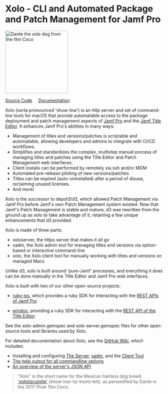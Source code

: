 # Xolo - CLI and Automated Package and Patch Management for Jamf Pro

<img src="http://pixaranimationstudios.github.io/xolo-home/images/dante.png" alt="Dante the xolo dog from the film Coco" width="200" height="200">


[Source Code](https://github.com/PixarAnimationStudios/xolo) &nbsp;&nbsp;&nbsp;&nbsp;[Documentation](https://github.com/PixarAnimationStudios/xolo/wiki)


Xolo (sorta pronounced 'show-low') is an http server and set of command-line tools for macOS that provide automatable access to the package deployment and patch management aspects of [Jamf Pro](https://www.jamf.com/products/jamf-pro/) and the [Jamf Title Editor](https://learn.jamf.com/en-US/bundle/title-editor/page/About_Title_Editor.html). It enhances Jamf Pro's abilities in many ways:

- Management of titles and versions/patches is scriptable and automatable, allowing developers and admins to integrate with CI/CD workflows.
- Simplifies and standardizes the complex, multistep manual process of managing titles and patches using the Title Editor and Patch Management web interfaces.
- Client installs can be performed by remotely via ssh and/or MDM
- Automated pre-release piloting of new versions/patches
- Titles can be expired (auto-uninstalled) after a period of disuse, reclaiming unused licenses.
- And more!

Xolo is the successor to depot3/d3, which allowed Patch Management via Jamf Pro before Jamf's own Patch Management system existed. Now that Jamf's Patch Management is stable and mature, d3 was rewritten from the ground up as xolo to take advantage of it, retaining a few unique enhancements that d3 provided. 

Xolo is made of three parts:

- xoloserver, the https server that makes it all go
- xadm, the Xolo admin tool for managing titles and versions via option-based or interactive command-line
- xolo, the Xolo client tool for manually working with titles and versions on managed Macs   

Unlike d3, xolo is built around 'pure-Jamf' processes, and everything it does can be done manually in the Title Editor and Jamf Pro web interfaces. 

Xolo is built with two of our other open-source projects:

- [ruby-jss](http://github.com/PixarAnimationStudios/ruby-jss), 
which provides a ruby SDK for interacting with the 
[REST APIs of Jamf Pro](https://developer.jamf.com/jamf-pro/reference/classic-api)

- [windoo](http://github.com/PixarAnimationStudios/windoo), providing a ruby SDK for interacting with the 
[REST API of the Title Editor](https://developer.jamf.com/jamf-pro/reference/gettokenclaims).

See the xolo-admin.gemspec and xolo-server.gemspec files for other open-source tools and libraries used by Xolo.

For detailed documentation about Xolo, see the [GitHub Wiki](https://github.com/PixarAnimationStudios/xolo/wiki), which includes:
- Installing and configuring [The Server](https://github.com/PixarAnimationStudios/xolo/wiki/Installing-xoloserver), [xadm](https://github.com/PixarAnimationStudios/xolo/wiki/Installing-xadm), and the [Client Tool](https://github.com/PixarAnimationStudios/xolo/wiki/Deploying-xolo)
- [The help output for all commandline options](https://github.com/PixarAnimationStudios/xolo/wiki/README-HELP-OUTPUT)
- [An overview of the server's JSON API](https://github.com/PixarAnimationStudios/xolo/wiki/README-API)

> "Xolo" is the short name for the Mexican hairless dog breed ['xoloitzcuintle'](https://en.wikipedia.org/wiki/Xoloitzcuintle) (show-low-itz-kwint-leh), as personified by Dante in the 2017 Pixar film _Coco_.
